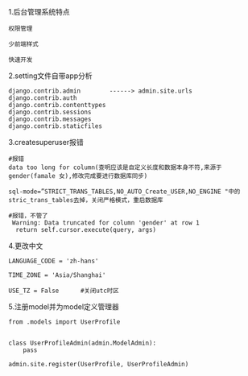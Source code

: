 1.后台管理系统特点

```
权限管理

少前端样式

快速开发
```

2.setting文件自带app分析

```
django.contrib.admin        ------> admin.site.urls
django.contrib.auth
django.contrib.contenttypes    
django.contrib.sessions
django.contrib.messages
django.contrib.staticfiles

```

3.createsuperuser报错

```
#报错
data too long for column(查明应该是自定义长度和数据本身不符,来源于gender(famale 女),修改完成要进行数据库同步)

sql-mode=”STRICT_TRANS_TABLES,NO_AUTO_Create_USER,NO_ENGINE "中的stric_trans_tables去掉，关闭严格模式，重启数据库

#报错，不管了
 Warning: Data truncated for column 'gender' at row 1
  return self.cursor.execute(query, args)
```

4.更改中文

```
LANGUAGE_CODE = 'zh-hans'    

TIME_ZONE = 'Asia/Shanghai'

USE_TZ = False      #关闭utc时区

```

5.注册model并为model定义管理器

```
from .models import UserProfile


class UserProfileAdmin(admin.ModelAdmin):
    pass

admin.site.register(UserProfile, UserProfileAdmin)

```
